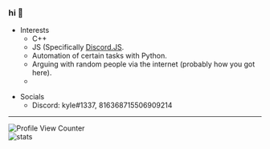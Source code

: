 ### hi 👋

<!--
**appendable/appendable** is a ✨ _special_ ✨ repository because its `README.md` (this file) appears on your GitHub profile.-->

* Interests
  * C++
  * JS (Specifically [Discord.JS](https://github.com/discordjs/discord.js).
  * Automation of certain tasks with Python.
  * Arguing with random people via the internet (probably how you got here).
  * 

- Socials
  - Discord: kyIe#1337, 816368715506909214

---
![Profile View Counter](https://komarev.com/ghpvc/?username=coital)    
![stats](https://github-readme-stats.vercel.app/api/top-langs/?username=coital&theme=blue-green)   







